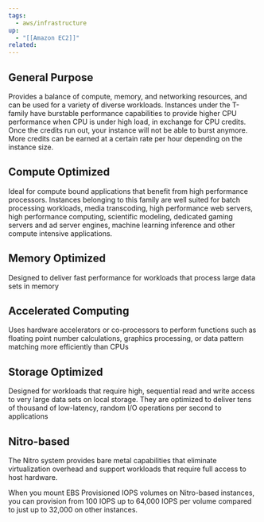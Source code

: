 ```yaml
---
tags:
  - aws/infrastructure
up:
  - "[[Amazon EC2]]"
related:
---
```

## General Purpose

Provides a balance of compute, memory, and networking resources, and can be used for a variety of diverse workloads. Instances under the T-family have burstable performance capabilities to provide higher CPU performance when CPU is under high load, in exchange for CPU credits. Once the credits run out, your instance will not be able to burst anymore. More credits can be earned at a certain rate per hour depending on the instance size.

## Compute Optimized

Ideal for compute bound applications that benefit from high performance processors. Instances belonging to this family are well suited for batch processing workloads, media transcoding, high performance web servers, high performance computing, scientific modeling, dedicated gaming servers and ad server engines, machine learning inference and other compute intensive applications.

## Memory Optimized

Designed to deliver fast performance for workloads that process large data sets in memory

## Accelerated Computing

Uses hardware accelerators or co-processors to perform functions such as floating point number calculations, graphics processing, or data pattern matching more efficiently than CPUs

## Storage Optimized

Designed for workloads that require high, sequential read and write access to very large data sets on local storage. They are optimized to deliver tens of thousand of low-latency, random I/O operations per second to applications

## Nitro-based

The Nitro system provides bare metal capabilities that eliminate virtualization overhead and support workloads that require full access to host hardware. 

When you mount EBS Provisioned IOPS volumes on Nitro-based instances, you can provision from 100 IOPS up to 64,000 IOPS per volume compared to just up to 32,000 on other instances.